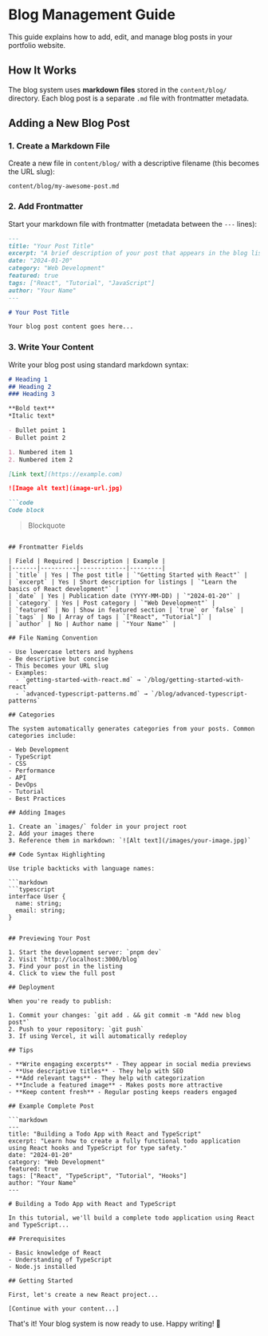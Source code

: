 # Blog Management Guide

This guide explains how to add, edit, and manage blog posts in your portfolio website.

## How It Works

The blog system uses **markdown files** stored in the `content/blog/` directory. Each blog post is a separate `.md` file with frontmatter metadata.

## Adding a New Blog Post

### 1. Create a Markdown File

Create a new file in `content/blog/` with a descriptive filename (this becomes the URL slug):

```
content/blog/my-awesome-post.md
```

### 2. Add Frontmatter

Start your markdown file with frontmatter (metadata between the `---` lines):

```markdown
---
title: "Your Post Title"
excerpt: "A brief description of your post that appears in the blog listing"
date: "2024-01-20"
category: "Web Development"
featured: true
tags: ["React", "Tutorial", "JavaScript"]
author: "Your Name"
---

# Your Post Title

Your blog post content goes here...
```

### 3. Write Your Content

Write your blog post using standard markdown syntax:

```markdown
# Heading 1
## Heading 2
### Heading 3

**Bold text**
*Italic text*

- Bullet point 1
- Bullet point 2

1. Numbered item 1
2. Numbered item 2

[Link text](https://example.com)

![Image alt text](image-url.jpg)

```code
Code block
```

> Blockquote
```

## Frontmatter Fields

| Field | Required | Description | Example |
|-------|----------|-------------|---------|
| `title` | Yes | The post title | `"Getting Started with React"` |
| `excerpt` | Yes | Short description for listings | `"Learn the basics of React development"` |
| `date` | Yes | Publication date (YYYY-MM-DD) | `"2024-01-20"` |
| `category` | Yes | Post category | `"Web Development"` |
| `featured` | No | Show in featured section | `true` or `false` |
| `tags` | No | Array of tags | `["React", "Tutorial"]` |
| `author` | No | Author name | `"Your Name"` |

## File Naming Convention

- Use lowercase letters and hyphens
- Be descriptive but concise
- This becomes your URL slug
- Examples:
  - `getting-started-with-react.md` → `/blog/getting-started-with-react`
  - `advanced-typescript-patterns.md` → `/blog/advanced-typescript-patterns`

## Categories

The system automatically generates categories from your posts. Common categories include:

- Web Development
- TypeScript
- CSS
- Performance
- API
- DevOps
- Tutorial
- Best Practices

## Adding Images

1. Create an `images/` folder in your project root
2. Add your images there
3. Reference them in markdown: `![Alt text](/images/your-image.jpg)`

## Code Syntax Highlighting

Use triple backticks with language names:

```markdown
```typescript
interface User {
  name: string;
  email: string;
}
```
```

## Previewing Your Post

1. Start the development server: `pnpm dev`
2. Visit `http://localhost:3000/blog`
3. Find your post in the listing
4. Click to view the full post

## Deployment

When you're ready to publish:

1. Commit your changes: `git add . && git commit -m "Add new blog post"`
2. Push to your repository: `git push`
3. If using Vercel, it will automatically redeploy

## Tips

- **Write engaging excerpts** - They appear in social media previews
- **Use descriptive titles** - They help with SEO
- **Add relevant tags** - They help with categorization
- **Include a featured image** - Makes posts more attractive
- **Keep content fresh** - Regular posting keeps readers engaged

## Example Complete Post

```markdown
---
title: "Building a Todo App with React and TypeScript"
excerpt: "Learn how to create a fully functional todo application using React hooks and TypeScript for type safety."
date: "2024-01-20"
category: "Web Development"
featured: true
tags: ["React", "TypeScript", "Tutorial", "Hooks"]
author: "Your Name"
---

# Building a Todo App with React and TypeScript

In this tutorial, we'll build a complete todo application using React and TypeScript...

## Prerequisites

- Basic knowledge of React
- Understanding of TypeScript
- Node.js installed

## Getting Started

First, let's create a new React project...

[Continue with your content...]
```

That's it! Your blog system is now ready to use. Happy writing! 🚀
